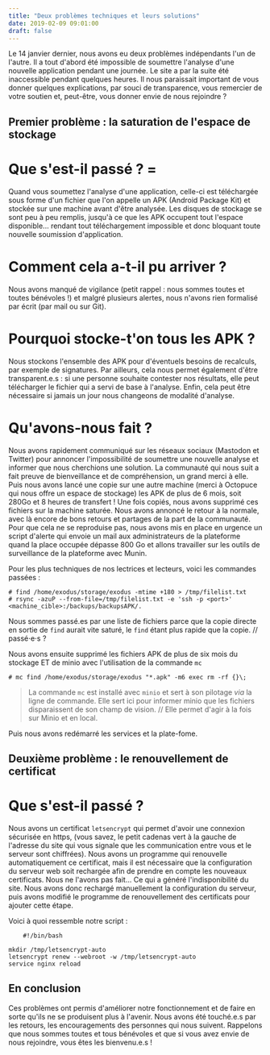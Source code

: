 ```yaml
---
title: "Deux problèmes techniques et leurs solutions"
date: 2019-02-09 09:01:00
draft: false
---
```


Le 14 janvier dernier, nous avons eu deux problèmes indépendants l'un de l'autre. Il a tout d'abord été impossible de soumettre l'analyse d'une nouvelle application pendant une journée. Le site a par la suite été inaccessible pendant quelques heures. Il nous paraissait important de vous donner quelques explications, par souci de transparence, vous remercier de votre soutien et, peut-être, vous donner envie de nous rejoindre ?

## Premier problème : la saturation de l'espace de stockage

# Que s'est-il passé ? =

Quand vous soumettez l'analyse d'une application, celle-ci est téléchargée sous forme d'un fichier que l'on appelle un APK (Android Package Kit) et stockée sur une machine avant d'être analysée. Les disques de stockage se sont peu à peu remplis, jusqu'à ce que les APK occupent tout l'espace disponible... rendant tout téléchargement impossible et donc bloquant toute nouvelle soumission d'application.    

# Comment cela a-t-il pu arriver ? 

Nous avons manqué de vigilance (petit rappel : nous sommes toutes et toutes bénévoles !) et malgré plusieurs alertes, nous n'avons rien formalisé par écrit (par mail ou sur Git).

# Pourquoi stocke-t'on tous les APK ?

Nous stockons l'ensemble des APK pour d'éventuels besoins de recalculs, par exemple de signatures.
Par ailleurs, cela nous permet également d'être transparent.e.s : si une personne souhaite contester nos résultats, elle peut télécharger le fichier qui a servi de base à l'analyse.
Enfin, cela peut être nécessaire si jamais un jour nous changeons de modalité d'analyse.


# Qu'avons-nous fait ?

Nous avons rapidement communiqué sur les réseaux sociaux (Mastodon et Twitter) pour annoncer l'impossibilité de soumettre une nouvelle analyse et informer que nous cherchions une solution. La communauté qui nous suit a fait preuve de bienveillance et de compréhension, un grand merci à elle.
Puis nous avons lancé une copie sur une autre machine (merci à Octopuce qui nous offre un espace de stockage) les APK de plus de 6 mois, soit 280Go et 8 heures de transfert ! Une fois copiés, nous avons supprimé ces fichiers sur la machine saturée.
Nous avons annoncé le retour à la normale, avec là encore de bons retours et partages de la part de la communauté. 
Pour que cela ne se reproduise pas, nous avons mis en place en urgence un script d'alerte qui envoie un mail aux administrateurs de la plateforme quand la place occupée dépasse 800 Go et allons travailler sur les outils de surveillance de la plateforme avec Munin. 


Pour les plus techniques de nos lectrices et lecteurs, voici les commandes passées :
```
# find /home/exodus/storage/exodus -mtime +180 > /tmp/filelist.txt
# rsync -azuP --from-file=/tmp/filelist.txt -e 'ssh -p <port>' <machine_cible>:/backups/backupsAPK/.
```
Nous sommes passé.es par une liste de fichiers parce que la copie directe en sortie de `find` aurait vite saturé, le `find` étant plus rapide que la copie.
// passé⋅e⋅s ?

Nous avons ensuite supprimé les fichiers APK de plus de six mois du stockage ET de minio avec l'utilisation de la commande `mc`

```
# mc find /home/exodus/storage/exodus "*.apk" -m6 exec rm -rf {}\;
```

> La commande `mc` est installé avec `minio` et sert à son pilotage _via_ la ligne de commande. Elle sert ici pour informer minio que les fichiers disparaissent de son champ de vision.
// Elle permet d'agir à la fois sur Minio et en local.

Puis nous avons redémarré les services et la plate-fome.

## Deuxième problème : le renouvellement de certificat

# Que s'est-il passé ?

Nous avons un certificat `letsencrypt` qui permet d'avoir une connexion sécurisée en https, (vous savez, le petit cadenas vert à la gauche de l'adresse du site qui vous signale que les communication entre vous et le serveur sont chiffrées). 
Nous avons un programme qui renouvelle automatiquement ce certificat, mais il est nécessaire que la configuration du serveur web soit rechargée afin de prendre en compte les nouveaux certificats. Nous ne l'avons pas fait... Ce qui a généré l'indisponibilité du site. Nous avons donc rechargé manuellement la configuration du serveur, puis avons modifié le programme de renouvellement des certificats pour ajouter cette étape.

Voici à quoi ressemble notre script :
```
    #!/bin/bash

mkdir /tmp/letsencrypt-auto
letsencrypt renew --webroot -w /tmp/letsencrypt-auto
service nginx reload
```

## En conclusion
Ces problèmes ont permis d'améliorer notre fonctionnement et de faire en sorte qu'ils ne se produisent plus à l'avenir. Nous avons été touché.e.s par les retours, les encouragements des personnes qui nous suivent. Rappelons que nous sommes toutes et tous bénévoles et que si vous avez envie de nous rejoindre, vous êtes les bienvenu.e.s !
